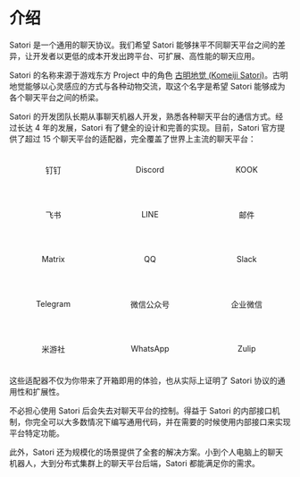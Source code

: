 # 介绍

Satori 是一个通用的聊天协议。我们希望 Satori 能够抹平不同聊天平台之间的差异，让开发者以更低的成本开发出跨平台、可扩展、高性能的聊天应用。

Satori 的名称来源于游戏东方 Project 中的角色 [古明地觉 (Komeiji Satori)](https://zh.touhouwiki.net/wiki/古明地觉)。古明地觉能够以心灵感应的方式与各种动物交流，取这个名字是希望 Satori 能够成为各个聊天平台之间的桥梁。

Satori 的开发团队长期从事聊天机器人开发，熟悉各种聊天平台的通信方式。经过长达 4 年的发展，Satori 有了健全的设计和完善的实现。目前，Satori 官方提供了超过 15 个聊天平台的适配器，完全覆盖了世界上主流的聊天平台：

<div class="adapter-table">
  <a class="adapter">钉钉</a>
  <a class="adapter">Discord</a>
  <a class="adapter">KOOK</a>
  <a class="adapter">飞书</a>
  <a class="adapter">LINE</a>
  <a class="adapter">邮件</a>
  <a class="adapter">Matrix</a>
  <a class="adapter">QQ</a>
  <a class="adapter">Slack</a>
  <a class="adapter">Telegram</a>
  <a class="adapter">微信公众号</a>
  <a class="adapter">企业微信</a>
  <a class="adapter">米游社</a>
  <a class="adapter">WhatsApp</a>
  <a class="adapter">Zulip</a>
</div>

<style lang="scss">
.adapter-table {
  display: grid;
  grid-template-columns: repeat(3, 1fr);
  grid-gap: 1rem 1rem;

  a.adapter {
    display: flex;
    align-items: center;
    justify-content: center;
    width: 100%;
    height: 4rem;
    border-radius: 12px;
    background-color: var(--vp-c-bg-soft);
    transition: all 0.3s ease;
    text-decoration: none;
    color: var(--vp-c-text);
    cursor: pointer;
    user-select: none;
  }

  .adapter:hover {
    background-color: var(--vp-c-bg-alt);
  }
}
</style>

这些适配器不仅为你带来了开箱即用的体验，也从实际上证明了 Satori 协议的通用性和扩展性。

不必担心使用 Satori 后会失去对聊天平台的控制。得益于 Satori 的内部接口机制，你完全可以大多数情况下编写通用代码，并在需要的时候使用内部接口来实现平台特定功能。

此外，Satori 还为规模化的场景提供了全套的解决方案。小到个人电脑上的聊天机器人，大到分布式集群上的聊天平台后端，Satori 都能满足你的需求。
